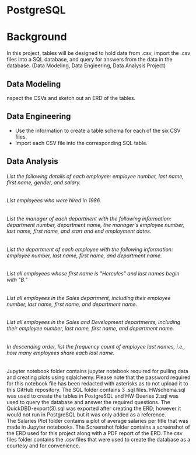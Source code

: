 # PostgreSQL
# Background
In this project, tables will be designed to hold data from .csv, import the .csv files into a SQL database, and query for answers from the data in the database. (Data Modeling, Data Engieering, Data Analysis Project)

## Data Modeling
nspect the CSVs and sketch out an ERD of the tables. 

## Data Engineering
  * Use the information to create a table schema for each of the six CSV files.
  * Import each CSV file into the corresponding SQL table.


## Data Analysis

###### List the following details of each employee: employee number, last name, first name, gender, and salary.
###### List employees who were hired in 1986.
###### List the manager of each department with the following information: department number, department name, the manager's employee number, last name, first name, and start and end employment dates.
###### List the department of each employee with the following information: employee number, last name, first name, and department name.
###### List all employees whose first name is "Hercules" and last names begin with "B."
###### List all employees in the Sales department, including their employee number, last name, first name, and department name.
###### List all employees in the Sales and Development departments, including their employee number, last name, first name, and department name.
###### In descending order, list the frequency count of employee last names, i.e., how many employees share each last name.













Jupyter notebook folder contains jupyter notebook required for pulling data and creating plots using sqlalchemy. Please note that the password required for this notebook file has been redacted with asterisks as to not upload it to this GitHub repository.
The SQL folder contains 3 .sql files.  HWschema.sql was used to create the tables in PostgreSQL and HW Queries 2.sql was used to query the database and answer the required questions.  The QuickDBD-export(3).sql was exported after creating the ERD; however it would not run in PostgreSQL but it was only added as a reference.  
The Salaries Plot folder contains a plot of average salaries per title that was made in Jupyter notebooks.
The Screenshot folder contains a screenshot of the ERD used for this project along with a PDF report of the ERD.
The csv files folder contains the .csv files that were used to create the database as a courtesy and for convenience. 
